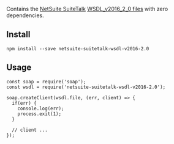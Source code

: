Contains the [NetSuite SuiteTalk](http://www.netsuite.com/portal/developers/resources/suitetalk-documentation.shtml) [WSDL_v2016_2_0 files](http://www.netsuite.com/download/WSDL_v2016_2_0.zip) with zero dependencies.

## Install

    npm install --save netsuite-suitetalk-wsdl-v2016-2.0

## Usage

```
const soap = require('soap');
const wsdl = require('netsuite-suitetalk-wsdl-v2016-2.0');

soap.createClient(wsdl.file, (err, client) => {
  if(err) {
    console.log(err);
    process.exit(1);
  }

  // client ...
});
```
